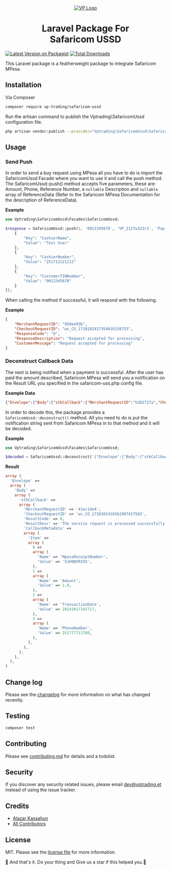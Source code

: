 <p align="center"><a href="https://vptrading.et"><img src="/imgs/logo.png" alt="VP Logo"></a></p>

<h1 align="center">Laravel Package For<br> Safaricom USSD</h1>

[![Latest Version on Packagist][ico-version]][link-packagist]
[![Total Downloads][ico-downloads]][link-downloads]

This Laravel package is a featherweight package to integrate Safaricom MPesa.

## Installation

Via Composer

```bash
composer require vp-trading/safaricom-ussd
```

Run the artisan command to publish the Vptrading\SafaricomUssd configuration file.

```bash
php artisan vendor:publish --provider="Vptrading\SafaricomUssd\SafaricomUssdServiceProvider"
```

## Usage

### Send Push

In order to send a buy request using MPesa all you have to do is import the SafaricomUssd Facade where you want to use it and call the push method. The SafaricomUssd::push() method accepts five parameters, these are: Amount, Phone, Reference Number, a `nullable` Description and `nullable` array of ReferenceData (Refer to the Safaricom MPesa Documentation for the description of ReferenceData).

**Example**

```php
use Vptrading\SafaricomUssd\Facades\SafaricomUssd;

$response = SafaricomUssd::push(1, '0912345678', 'VP_212fw323r3', 'Pay for Good', "ReferenceData":[
    {
        "Key": "CashierName",
        "Value": "Test User"
    },
    {
        "Key": "CashierNumber",
        "Value": "251712121212"
    },
    {
        "Key": "CustomerTINNumber",
        "Value": "0012345678"
    }
]);
```

When calling the method if successful, it will respond with the following.

**Example**

```json
{
    "MerchantRequestID": "850ee93b",
    "CheckoutRequestID": "ws_CO_1710202417354636158753",
    "ResponseCode": "0",
    "ResponseDescription": "Request accepted for processing",
    "CustomerMessage": "Request accepted for processing"
}
```

### Deconstruct Callback Data

The next is being notified when a payment is successful. After the user has paid the amount described, Safaricom MPesa will send you a notification on the Result URL you specified in the safaricom-uss.php config file.

**Example Data**

```json
{"Envelope":{"Body":{"stkCallback":{"MerchantRequestID":"b36272fa","CheckoutRequestID":"ws_CO_1710202412231281053980","ResultCode":3002,"ResultDesc":"No response from user.","CallbackMetadata":{"Item":[{"Name":"MpesaReceiptNumber"},{"Name":"Amount"},{"Name":"TransactionDate"},{"Name":"PhoneNumber","Value":251777713780}]}}}}}
```

In order to decode this, the package provides a `SafaricomUssd::deconstruct()` method. All you need to do is put the notification string sent from Safaricom MPesa in to that method and it will be decoded.

**Example**

```php
use Vptrading\SafaricomUssd\Facades\SafaricomUssd;

$decoded = SafaricomUssd::deconstruct('{"Envelope":{"Body":{"stkCallback":{"MerchantRequestID":"b36272fa","CheckoutRequestID":"ws_CO_1710202412231281053980","ResultCode":3002,"ResultDesc":"No response from user.","CallbackMetadata":{"Item":[{"Name":"MpesaReceiptNumber"},{"Name":"Amount"},{"Name":"TransactionDate"},{"Name":"PhoneNumber","Value":251777713780}]}}}}}');
```

**Result**

```php
array (
  'Envelope' => 
  array (
    'Body' => 
    array (
      'stkCallback' => 
      array (
        'MerchantRequestID' => '41ec1de4',
        'CheckoutRequestID' => 'ws_CO_1710202416562907417583',
        'ResultCode' => 0,
        'ResultDesc' => 'The service request is processed successfully.',
        'CallbackMetadata' => 
        array (
          'Item' => 
          array (
            0 => 
            array (
              'Name' => 'MpesaReceiptNumber',
              'Value' => 'SJH9BVRIO3',
            ),
            1 => 
            array (
              'Name' => 'Amount',
              'Value' => 1.0,
            ),
            2 => 
            array (
              'Name' => 'TransactionDate',
              'Value' => 20241017165717,
            ),
            3 => 
            array (
              'Name' => 'PhoneNumber',
              'Value' => 251777713780,
            ),
          ),
        ),
      ),
    ),
  ),
)
```

## Change log

Please see the [changelog](changelog.md) for more information on what has changed recently.

## Testing

```bash
composer test
```

## Contributing

Please see [contributing.md](contributing.md) for details and a todolist.

## Security

If you discover any security related issues, please email dev@vptrading.et instead of using the issue tracker.

## Credits

- [Alazar Kassahun][link-author]
- [All Contributors][link-contributors]

## License

MIT. Please see the [license file](license.md) for more information.

[ico-version]: https://img.shields.io/packagist/v/vptrading/safaricom-ussd.svg?style=flat-square
[ico-downloads]: https://img.shields.io/packagist/dt/vptrading/safaricom-ussd.svg?style=flat-square
[ico-travis]: https://img.shields.io/travis/vptrading/safaricom-ussd/master.svg?style=flat-square
[ico-styleci]: https://styleci.io/repos/12345678/shield

[link-packagist]: https://packagist.org/packages/vptrading/safaricom-ussd
[link-downloads]: https://packagist.org/packages/vptrading/safaricom-ussd
[link-author]: https://github.com/vptrading
[link-contributors]: ../../contributors

🚀 And that's it. Do your thing and Give us a star if this helped you.🚀
